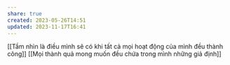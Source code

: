 ```yaml
---
share: true
created: 2023-05-26T14:51
updated: 2023-11-17T16:41
---
```

[[Tầm nhìn là điều mình sẽ có khi tất cả mọi hoạt động của mình đều thành công]]
[[Mọi thành quả mong muốn đều chứa trong mình những giả định]]
